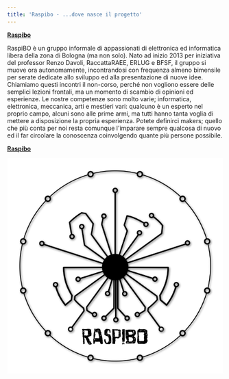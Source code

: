 ```yaml
---
title: 'Raspibo - ...dove nasce il progetto'
---
```


[**Raspibo**](http://www.raspibo.org)

RaspiBO è un gruppo informale di appassionati di elettronica ed informatica libera della zona di Bologna (ma non solo).
Nato ad inizio 2013 per iniziativa del professor Renzo Davoli, RaccattaRAEE, ERLUG e BFSF, il gruppo si muove ora autonomamente, incontrandosi con frequenza almeno bimensile per serate dedicate allo sviluppo ed alla presentazione di nuove idee.
Chiamiamo questi incontri il non-corso, perché non vogliono essere delle semplici lezioni frontali, ma un momento di scambio di opinioni ed esperienze.
Le nostre competenze sono molto varie; informatica, elettronica, meccanica, arti e mestieri vari: qualcuno è un esperto nel proprio campo, alcuni sono alle prime armi, ma tutti hanno tanta voglia di mettere a disposizione la propria esperienza.
Potete definirci makers; quello che più conta per noi resta comunque l'imparare sempre qualcosa di nuovo ed il far circolare la conoscenza coinvolgendo quante più persone possibile.


[**Raspibo**](http://www.raspibo.org)

![](logo-raspibo.png)

